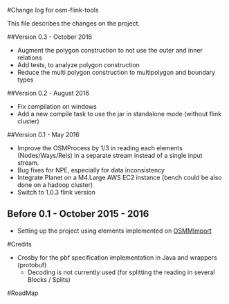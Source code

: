 
#Change log for osm-flink-tools


This file describes the changes on the project.

##Version 0.3 - October 2016

- Augment the polygon construction to not use the outer and inner relations
- Add tests, to analyze polygon construction
- Reduce the multi polygon construction to multipolygon and boundary types

##Version 0.2 - August 2016

- Fix compilation on windows
- Add a new compile task to use the jar in standalone mode (without flink cluster) 

##Version 0.1 - May 2016

- Improve the OSMProcess by 1/3 in reading each elements (Nodes/Ways/Rels) in a separate stream instead of a single input stream.
- Bug fixes for NPE, especially for data inconsistency
- Integrate Planet on a M4.Large AWS EC2 instance (bench could be also done on a hadoop cluster)
- Switch to 1.0.3 flink version

## Before 0.1 - October 2015 - 2016

- Setting up the project using elements implemented on [OSMMImport](https://github.com/frett27/OSMImport)

#Credits

- Crosby for the pbf specification implementation in Java and wrappers (protobuf)
	- Decoding is not currently used (for splitting the reading in several Blocks / Splits)

#RoadMap